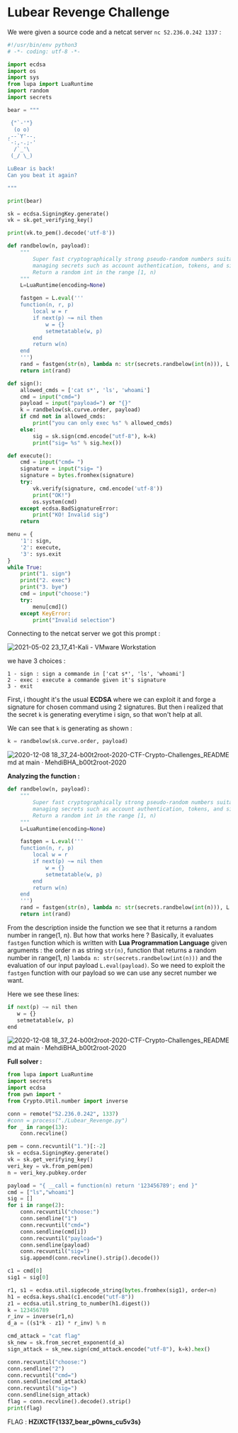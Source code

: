 # Lubear Revenge Challenge

We were given a source code and a netcat server ```nc 52.236.0.242 1337``` :

```python
#!/usr/bin/env python3
# -*- coding: utf-8 -*-

import ecdsa
import os
import sys
from lupa import LuaRuntime
import random
import secrets

bear = """

 {"`-'"}
  (o o)
,--`Y'--.
`-:,-.;-'
  /`_'\
 (_/ \_)

LuBear is back!
Can you beat it again?

"""

print(bear)

sk = ecdsa.SigningKey.generate()
vk = sk.get_verifying_key()

print(vk.to_pem().decode('utf-8'))

def randbelow(n, payload):
    """
        Super fast cryptographically strong pseudo-random numbers suitable for
        managing secrets such as account authentication, tokens, and similar.
        Return a random int in the range [1, n)
    """
    L=LuaRuntime(encoding=None)

    fastgen = L.eval('''
    function(n, r, p)
        local w = r
        if next(p) ~= nil then
            w = {}
            setmetatable(w, p)
        end
        return w(n)
    end
    ''')
    rand = fastgen(str(n), lambda n: str(secrets.randbelow(int(n))), L.eval(payload))
    return int(rand)

def sign():
    allowed_cmds = ['cat s*', 'ls', 'whoami']
    cmd = input("cmd=")
    payload = input("payload=") or "{}"
    k = randbelow(sk.curve.order, payload)
    if cmd not in allowed_cmds:
        print("you can only exec %s" % allowed_cmds)
    else:
        sig = sk.sign(cmd.encode("utf-8"), k=k)
        print("sig= %s" % sig.hex())

def execute():
    cmd = input("cmd= ")
    signature = input("sig= ")
    signature = bytes.fromhex(signature)
    try:
        vk.verify(signature, cmd.encode('utf-8'))
        print("OK!")
        os.system(cmd)
    except ecdsa.BadSignatureError:
        print("KO! Invalid sig")
    return

menu = {
    '1': sign,
    '2': execute,
    '3': sys.exit
}
while True:
    print("1. sign")
    print("2. exec")
    print("3. bye")
    cmd = input("choose:")
    try:
        menu[cmd]()
    except KeyError:
        print("Invalid selection")
```

Connecting to the netcat server we got this prompt :

![2021-05-02 23_17_41-Kali - VMware Workstation](https://user-images.githubusercontent.com/62826765/116829635-a798f800-ab9c-11eb-9bcd-f79d9babc0e1.png)

we have 3 choices :
```
1 - sign : sign a commande in ['cat s*', 'ls', 'whoami']
2 - exec : execute a commande given it's signature
3 - exit
```
First, i thought it's the usual **ECDSA** where we can exploit it and forge a signature for chosen command using 2 signatures. But then i realized that the secret ```k``` is generating everytime i sign, so that won't help at all.

We can see that ```k``` is generating as shown :
```python
k = randbelow(sk.curve.order, payload)
```

![2020-12-08 18_37_24-b00t2root-2020-CTF-Crypto-Challenges_README md at main · MehdiBHA_b00t2root-2020](https://user-images.githubusercontent.com/62826765/101520233-79641300-3984-11eb-888f-1ad5c2c6d68c.png)

**Analyzing the function :**
```python
def randbelow(n, payload):
    """
        Super fast cryptographically strong pseudo-random numbers suitable for
        managing secrets such as account authentication, tokens, and similar.
        Return a random int in the range [1, n)
    """
    L=LuaRuntime(encoding=None)

    fastgen = L.eval('''
    function(n, r, p)
        local w = r
        if next(p) ~= nil then
            w = {}
            setmetatable(w, p)
        end
        return w(n)
    end
    ''')
    rand = fastgen(str(n), lambda n: str(secrets.randbelow(int(n))), L.eval(payload))
    return int(rand)
```
From the description inside the function we see that it returns a random number in range(1, n). But how that works here ?
Basically, it evaluates ```fastgen``` function which is written with **Lua Programmation Language** given arguments : the order n as string ```str(n)```, function that returns a random number in range(1, n) ```lambda n: str(secrets.randbelow(int(n)))``` and the evaluation of our input payload ```L.eval(payload)```. So we need to exploit the ```fastgen``` function with our payload so we can use any secret number we want.

Here we see these lines:
```python
if next(p) ~= nil then
   w = {}
   setmetatable(w, p)
end
```

![2020-12-08 18_37_24-b00t2root-2020-CTF-Crypto-Challenges_README md at main · MehdiBHA_b00t2root-2020](https://user-images.githubusercontent.com/62826765/101520233-79641300-3984-11eb-888f-1ad5c2c6d68c.png)

**Full solver :**
```python
from lupa import LuaRuntime
import secrets
import ecdsa
from pwn import *
from Crypto.Util.number import inverse

conn = remote("52.236.0.242", 1337)
#conn = process("./Lubear_Revenge.py")
for _ in range(13):
    conn.recvline()

pem = conn.recvuntil("1.")[:-2]
sk = ecdsa.SigningKey.generate()
vk = sk.get_verifying_key()
veri_key = vk.from_pem(pem)
n = veri_key.pubkey.order

payload = "{ __call = function(n) return '123456789'; end }"
cmd = ["ls","whoami"]
sig = []
for i in range(2):
    conn.recvuntil("choose:")
    conn.sendline("1")
    conn.recvuntil("cmd=")
    conn.sendline(cmd[i])
    conn.recvuntil("payload=")
    conn.sendline(payload)
    conn.recvuntil("sig=")
    sig.append(conn.recvline().strip().decode())

c1 = cmd[0]
sig1 = sig[0]

r1, s1 = ecdsa.util.sigdecode_string(bytes.fromhex(sig1), order=n)
h1 = ecdsa.keys.sha1(c1.encode("utf-8"))
z1 = ecdsa.util.string_to_number(h1.digest())
k = 123456789
r_inv = inverse(r1,n)
d_a = ((s1*k - z1) * r_inv) % n

cmd_attack = "cat flag"
sk_new = sk.from_secret_exponent(d_a)
sign_attack = sk_new.sign(cmd_attack.encode("utf-8"), k=k).hex()

conn.recvuntil("choose:")
conn.sendline("2")
conn.recvuntil("cmd=")
conn.sendline(cmd_attack)
conn.recvuntil("sig=")
conn.sendline(sign_attack)
flag = conn.recvline().decode().strip()
print(flag)
```

FLAG : **HZiXCTF{1337_bear_p0wns_cu5v3s}**
